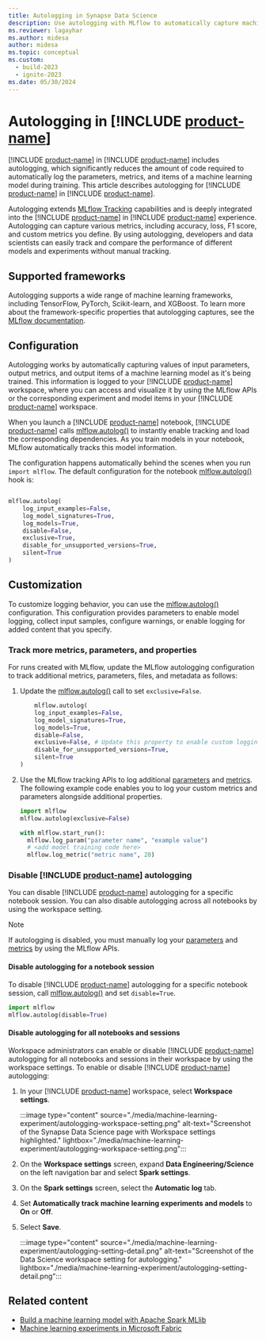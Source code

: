 ```yaml
---
title: Autologging in Synapse Data Science
description: Use autologging with MLflow to automatically capture machine learning metrics and parameters.
ms.reviewer: lagayhar
ms.author: midesa
author: midesa
ms.topic: conceptual
ms.custom:
  - build-2023
  - ignite-2023
ms.date: 05/30/2024
---
```


# Autologging in [!INCLUDE [product-name](../includes/product-name.md)]

[!INCLUDE [product-name](../data-science/includes/fabric-ds-name.md)] in [!INCLUDE [product-name](../includes/product-name.md)] includes autologging, which significantly reduces the amount of code required to automatically log the parameters, metrics, and items of a machine learning model during training. This article describes autologging for [!INCLUDE [product-name](../data-science/includes/fabric-ds-name.md)] in [!INCLUDE [product-name](../includes/product-name.md)].

Autologging extends [MLflow Tracking](https://mlflow.org/docs/latest/tracking.html#automatic-logging) capabilities and is deeply integrated into the [!INCLUDE [product-name](../data-science/includes/fabric-ds-name.md)] in [!INCLUDE [product-name](../includes/product-name.md)] experience. Autologging can capture various metrics, including accuracy, loss, F1 score, and custom metrics you define. By using autologging, developers and data scientists can easily track and compare the performance of different models and experiments without manual tracking.

## Supported frameworks

Autologging supports a wide range of machine learning frameworks, including TensorFlow, PyTorch, Scikit-learn, and XGBoost. To learn more about the framework-specific properties that autologging captures, see the [MLflow documentation](https://mlflow.org/docs/latest/tracking.html#automatic-logging).

## Configuration

Autologging works by automatically capturing values of input parameters, output metrics, and output items of a machine learning model as it's being trained. This information is logged to your [!INCLUDE [product-name](../includes/product-name.md)] workspace, where you can access and visualize it by using the MLflow APIs or the corresponding experiment and model items in your [!INCLUDE [product-name](../includes/product-name.md)] workspace.

When you launch a [!INCLUDE [product-name](../data-science/includes/fabric-ds-name.md)] notebook, [!INCLUDE [product-name](../includes/product-name.md)] calls [mlflow.autolog()](https://mlflow.org/docs/latest/python_api/mlflow.html#mlflow.autolog) to instantly enable tracking and load the corresponding dependencies. As you train models in your notebook, MLflow automatically tracks this model information.

The configuration happens automatically behind the scenes when you run `import mlflow`. The default configuration for the notebook [mlflow.autolog()](https://mlflow.org/docs/latest/python_api/mlflow.html#mlflow.autolog) hook is:

```python

mlflow.autolog(
    log_input_examples=False,
    log_model_signatures=True,
    log_models=True,
    disable=False,
    exclusive=True,
    disable_for_unsupported_versions=True,
    silent=True
)

```





## Customization

To customize logging behavior, you can use the [mlflow.autolog()](https://mlflow.org/docs/latest/python_api/mlflow.html#mlflow.autolog) configuration. This configuration provides parameters to enable model logging, collect input samples, configure warnings, or enable logging for added content that you specify.

### Track more metrics, parameters, and properties

For runs created with MLflow, update the MLflow autologging configuration to track additional metrics, parameters, files, and metadata as follows:

1. Update the [mlflow.autolog()](https://mlflow.org/docs/latest/python_api/mlflow.html#mlflow.autolog) call to set `exclusive=False`.

    ```python
        mlflow.autolog(
        log_input_examples=False,
        log_model_signatures=True,
        log_models=True,
        disable=False,
        exclusive=False, # Update this property to enable custom logging
        disable_for_unsupported_versions=True,
        silent=True
    )
    ```

1. Use the MLflow tracking APIs to log additional [parameters](https://mlflow.org/docs/latest/python_api/mlflow.html#mlflow.log_param) and [metrics](https://mlflow.org/docs/latest/python_api/mlflow.html#mlflow.log_metric). The following example code enables you to log your custom metrics and parameters alongside additional properties.

    ```python
    import mlflow
    mlflow.autolog(exclusive=False)

    with mlflow.start_run():
      mlflow.log_param("parameter name", "example value")
      # <add model training code here>
      mlflow.log_metric("metric name", 20)
    ```

### Disable [!INCLUDE [product-name](../includes/product-name.md)] autologging

You can disable [!INCLUDE [product-name](../includes/product-name.md)] autologging for a specific notebook session. You can also disable autologging across all notebooks by using the workspace setting.

>[!NOTE]
> If autologging is disabled, you must manually log your [parameters](https://mlflow.org/docs/latest/python_api/mlflow.html#mlflow.log_param) and [metrics](https://mlflow.org/docs/latest/python_api/mlflow.html#mlflow.log_metric) by using the MLflow APIs.

#### Disable autologging for a notebook session

To disable [!INCLUDE [product-name](../includes/product-name.md)] autologging for a specific notebook session, call [mlflow.autolog()](https://mlflow.org/docs/latest/python_api/mlflow.html#mlflow.autolog) and set `disable=True`.

```python
import mlflow
mlflow.autolog(disable=True)
```

#### Disable autologging for all notebooks and sessions

Workspace administrators can enable or disable [!INCLUDE [product-name](../includes/product-name.md)] autologging for all notebooks and sessions in their workspace by using the workspace settings. To enable or disable [!INCLUDE [product-name](../data-science/includes/fabric-ds-name.md)] autologging:

1. In your [!INCLUDE [product-name](../data-science/includes/fabric-ds-name.md)] workspace, select **Workspace settings**.

   :::image type="content" source="./media/machine-learning-experiment/autologging-workspace-setting.png" alt-text="Screenshot of the Synapse Data Science page with Workspace settings highlighted." lightbox="./media/machine-learning-experiment/autologging-workspace-setting.png":::

1. On the **Workspace settings** screen, expand **Data Engineering/Science** on the left navigation bar and select **Spark settings**.

1. On the **Spark settings** screen, select the **Automatic log** tab.
1. Set **Automatically track machine learning experiments and models** to **On** or **Off**.
1. Select **Save**.

   :::image type="content" source="./media/machine-learning-experiment/autologging-setting-detail.png" alt-text="Screenshot of the Data Science workspace setting for autologging." lightbox="./media/machine-learning-experiment/autologging-setting-detail.png":::

## Related content

- [Build a machine learning model with Apache Spark MLlib](fabric-sparkml-tutorial.md)
- [Machine learning experiments in Microsoft Fabric](./machine-learning-experiment.md)
